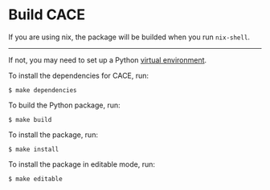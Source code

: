 # Build CACE

If you are using nix, the package will be builded when you run `nix-shell`.

---

If not, you may need to set up a Python [virtual environment](https://docs.python.org/3/library/venv.html).

To install the dependencies for CACE, run:

```
$ make dependencies
```

To build the Python package, run:

```
$ make build
```

To install the package, run:

```
$ make install
```

To install the package in editable mode, run:

```
$ make editable
```
